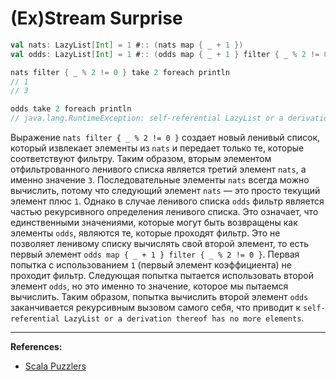 # (Ex)Stream Surprise

```scala
val nats: LazyList[Int] = 1 #:: (nats map { _ + 1 })
val odds: LazyList[Int] = 1 #:: (odds map { _ + 1 } filter { _ % 2 != 0 })
```

```scala
nats filter { _ % 2 != 0 } take 2 foreach println
// 1
// 3
```

```scala
odds take 2 foreach println
// java.lang.RuntimeException: self-referential LazyList or a derivation thereof has no more elements
```

Выражение `nats filter { _ % 2 != 0 }` создает новый ленивый список, 
который извлекает элементы из `nats` и передает только те, которые соответствуют фильтру. 
Таким образом, вторым элементом отфильтрованного ленивого списка является третий элемент `nats`, а именно значение `3`. 
Последовательные элементы `nats` всегда можно вычислить, 
потому что следующий элемент `nats` — это просто текущий элемент плюс `1`. 
Однако в случае ленивого списка `odds` фильтр является частью рекурсивного определения ленивого списка. 
Это означает, что единственными значениями, которые могут быть возвращены как элементы `odds`, 
являются те, которые проходят фильтр. 
Это не позволяет ленивому списку вычислять свой второй элемент, 
то есть первый элемент `odds map { _ + 1 } filter { _ % 2 != 0 }`. 
Первая попытка с использованием `1` (первый элемент коэффициента) не проходит фильтр. 
Следующая попытка пытается использовать второй элемент `odds`, 
но это именно то значение, которое мы пытаемся вычислить. 
Таким образом, попытка вычислить второй элемент `odds` заканчивается рекурсивным вызовом самого себя, 
что приводит к `self-referential LazyList or a derivation thereof has no more elements`.


---

**References:**
- [Scala Puzzlers](https://scalapuzzlers.com/index.html#pzzlr-063)
